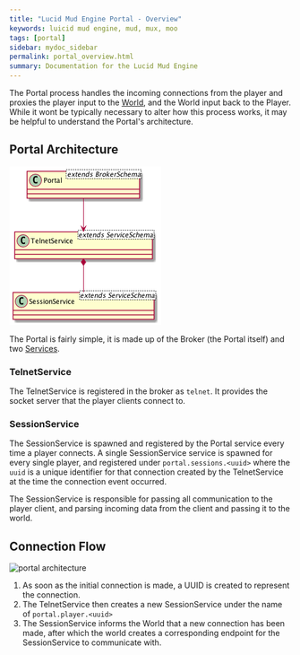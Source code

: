 ```yaml
---
title: "Lucid Mud Engine Portal - Overview"
keywords: luicid mud engine, mud, mux, moo
tags: [portal]
sidebar: mydoc_sidebar
permalink: portal_overview.html
summary: Documentation for the Lucid Mud Engine
---
```


The Portal process handles the incoming connections from the player and proxies the player input to the [World](), and
the World input back to the Player. While it wont be typically necessary to alter how this process works, it may be
helpful to understand the Portal's architecture.

## Portal Architecture
![portal architecture](./portal_architecture.png)

The Portal is fairly simple, it is made up of the Broker (the Portal itself) and two 
[Services](http://moleculer.services/0.12/docs/service.html).

### TelnetService
The TelnetService is registered in the broker as `telnet`. It provides the socket server that the player clients connect
to.

### SessionService
The SessionService is spawned and registered by the  Portal service every time a player connects. A single 
SessionService service is spawned for every single player, and registered under `portal.sessions.<uuid>` where the 
`uuid` is a unique identifier for that connection created by the TelnetService at the time the connection event 
occurred.

The SessionService is responsible for passing all communication to the player client, and parsing incoming data from 
the client and passing it to the world.

## Connection Flow
![portal architecture](pages/portal/portal_connection_flow.png)

1. As soon as the initial connection is made, a UUID is created to represent the connection.
1. The TelnetService then creates a new SessionService under the name of `portal.player.<uuid>`
1. The SessionService informs the World that a new connection has been made, after which the world creates a 
   corresponding endpoint for the SessionService to communicate with.
